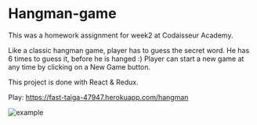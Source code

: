 # Hangman-game

This was a homework assignment for week2 at Codaisseur Academy.

Like a classic hangman game, player has to guess the secret word. He has 6 times to guess it, before he is hanged :)
Player can start a new game at any time by clicking on a New Game button. 

This project is done with React & Redux.

Play: https://fast-taiga-47947.herokuapp.com/hangman

![example](https://media.giphy.com/media/1r8VmmbcecOlTrJzrc/giphy.gif)


